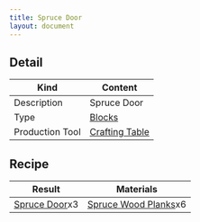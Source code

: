 ```yaml
---
title: Spruce Door
layout: document
---
```

## Detail

|Kind|Content|
|---|---|
|Description|Spruce Door|
|Type|[Blocks](Blocks)|
|Production Tool|[Crafting Table](Crafting_Table)|

## Recipe

|Result|Materials|
|---|---|
|[Spruce Door](Spruce_Door)x3|[Spruce Wood Planks](Spruce_Wood_Planks)x6|

